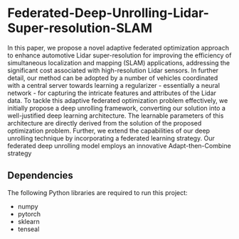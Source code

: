 # Federated-Deep-Unrolling-Lidar-Super-resolution-SLAM
In this paper, we propose a novel adaptive federated optimization approach to enhance automotive Lidar super-resolution for improving the efficiency of simultaneous localization and mapping (SLAM) applications, addressing the significant cost associated with high-resolution Lidar sensors. In further detail, our method can be adopted by a number of vehicles coordinated with a central server towards learning a regularizer - essentially a neural network - for capturing the intricate features and attributes of the Lidar data.
To tackle this adaptive federated optimization problem effectively, we initially propose  a deep unrolling framework, converting our solution into a well-justified deep learning architecture. The learnable parameters of this architecture are directly derived from the solution of the proposed optimization problem. Further, we extend the capabilities of our deep unrolling technique by incorporating a federated learning strategy. Our federated deep unrolling  model employs an innovative Adapt-then-Combine strategy

## Dependencies

The following Python libraries are required to run this project:
- numpy
- pytorch
- sklearn
- tenseal
